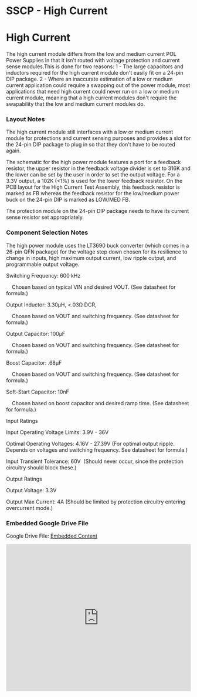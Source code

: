 # SSCP - High Current

# High Current

The high current module differs from the low and medium current POL Power Supplies in that it isn't routed with voltage protection and current sense modules.This is done for two reasons: 1 - The large capacitors and inductors required for the high current module don't easily fit on a 24-pin DIP package. 2 - Where an inaccurate estimation of a low or medium current application could require a swapping out of the power module, most applications that need high current could never run on a low or medium current module, meaning that a high current modules don't require the swapability that the low and medium current modules do.

### Layout Notes

[](#h.oeewnt4fe4zt)

The high current module still interfaces with a low or medium current module for protections and current sensing purposes and provides a slot for the 24-pin DIP package to plug in so that they don't have to be routed again.

The schematic for the high power module features a port for a feedback resistor, the upper resistor in the feedback voltage divider is set to 316K and the lower can be set by the user in order to set the output voltage. For a 3.3V output, a 102K (<1%) is used for the lower feedback resistor. On the PCB layout for the High Current Test Assembly, this feedback resistor is marked as FB whereas the feedback resistor for the low/medium power buck on the 24-pin DIP is marked as LOW/MED FB.

The protection module on the 24-pin DIP package needs to have its current sense resistor set appropriately.

### Component Selection Notes

[](#h.nmo6v94hziax)

The high power module uses the LT3690 buck converter (which comes in a 26-pin QFN package) for the voltage step down chosen for its resilience to change in inputs, high maximum output current, low ripple output, and programmable output voltage.

Switching Frequency: 600 kHz

    Chosen based on typical VIN and desired VOUT. (See datasheet for formula.)

Output Inductor: 3.30μH, <.03Ω DCR,

    Chosen based on VOUT and switching frequency. (See datasheet for formula.)

Output Capacitor: 100μF

    Chosen based on VOUT and switching frequency. (See datasheet for formula.)

Boost Capacitor: .68μF

    Chosen based on VOUT and switching frequency. (See datasheet for formula.)

Soft-Start Capacitor: 10nF

    Chosen based on boost capacitor and desired ramp time. (See datasheet for formula.)

Input Ratings

Input Operating Voltage Limits: 3.9V - 36V

Optimal Operating Voltages: 4.16V - 27.39V (For optimal output ripple. Depends on voltages and switching frequency. See datasheet for formula.)

Input Transient Tolerance: 60V  (Should never occur, since the protection circuitry should block these.)

Output Ratings

Output Voltage: 3.3V

Output Max Current: 4A (Should be limited by protection circuitry entering overcurrent mode.)

[](https://drive.google.com/folderview?id=1J951KX0Y1pNam54JSzLWqN9lZQc_Eafz)

### Embedded Google Drive File

Google Drive File: [Embedded Content](https://drive.google.com/embeddedfolderview?id=1J951KX0Y1pNam54JSzLWqN9lZQc_Eafz#list)

<iframe width="100%" height="400" src="https://drive.google.com/embeddedfolderview?id=1J951KX0Y1pNam54JSzLWqN9lZQc_Eafz#list" frameborder="0"></iframe>

